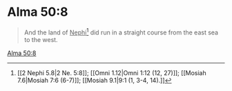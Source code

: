 # Alma 50:8

> And the land of <u>Nephi</u>[^a] did run in a straight course from the east sea to the west.

[Alma 50:8](https://www.churchofjesuschrist.org/study/scriptures/bofm/alma/50?lang=eng&id=p8#p8)


[^a]: [[2 Nephi 5.8|2 Ne. 5:8]]; [[Omni 1.12|Omni 1:12 (12, 27)]]; [[Mosiah 7.6|Mosiah 7:6 (6-7)]]; [[Mosiah 9.1|9:1 (1, 3-4, 14).]]
